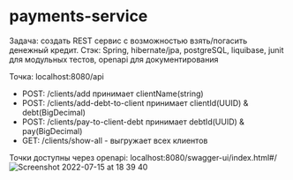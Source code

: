 # payments-service

Задача: создать REST сервис с возможностью взять/погасить денежный кредит.
Стэк: Spring, hibernate/jpa, postgreSQL, liquibase, junit для модульных тестов, openapi для документирования

Точка: localhost:8080/api
- POST: /clients/add принимает clientName(string) 
- POST: /clients/add-debt-to-client принимает clientId(UUID) & debt(BigDecimal)
- POST: /clients/pay-to-client-debt принимает debtId(UUID) & pay(BigDecimal)
- GET: /clients/show-all - выгружает всех клиентов

Точки доступны через openapi: localhost:8080/swagger-ui/index.html#/
![Screenshot 2022-07-15 at 18 39 40](https://user-images.githubusercontent.com/95632773/179226104-fb22a1fe-a2ea-4548-a4ed-63fb8cafdd1c.png)


